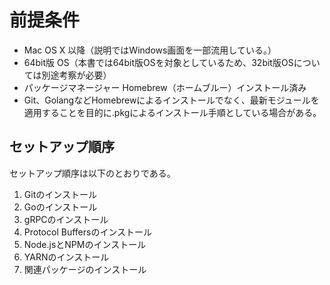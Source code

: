 # 前提条件

-  Mac OS X 以降（説明ではWindows画面を一部流用している。）
- 64bit版 OS（本書では64bit版OSを対象としているため、32bit版OSについては別途考察が必要）
- パッケージマネージャー Homebrew（ホームブルー）インストール済み
- Git、GolangなどHomebrewによるインストールでなく、最新モジュールを適用することを目的に.pkgによるインストール手順としている場合がある。


## セットアップ順序

 セットアップ順序は以下のとおりである。

1. Gitのインストール
2. Goのインストール
3. gRPCのインストール
4. Protocol Buffersのインストール
5. Node.jsとNPMのインストール
6. YARNのインストール
7. 関連パッケージのインストール

